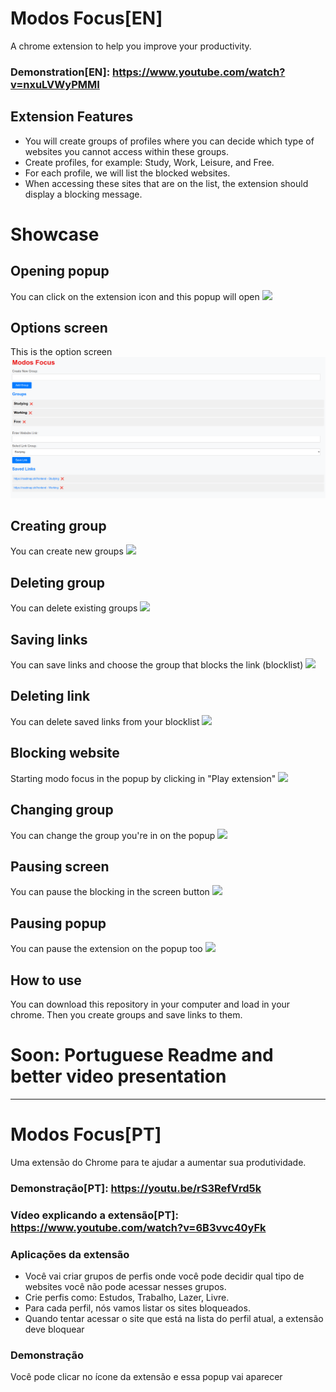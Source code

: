 # Modos Focus[EN]
A chrome extension to help you improve your productivity.

### Demonstration[EN]: https://www.youtube.com/watch?v=nxuLVWyPMMI

## Extension Features
- You will create groups of profiles where you can decide which type of websites you cannot access within these groups.
- Create profiles, for example: Study, Work, Leisure, and Free.
- For each profile, we will list the blocked websites.
- When accessing these sites that are on the list, the extension should display a blocking message.

# Showcase
## Opening popup
You can click on the extension icon and this popup will open
<img src="./images/popup-screen.gif">

## Options screen
This is the option screen
<img src="./images/options-screen.png">

## Creating group
You can create new groups
<img src="./images/creating-group.gif">

## Deleting group
You can delete existing groups
<img src="./images/deleting-group.gif">

## Saving links
You can save links and choose the group that blocks the link (blocklist)
<img src="./images/saving-link.gif">

## Deleting link
You can delete saved links from your blocklist
<img src="./images/deletinig-link.gif">

## Blocking website
Starting modo focus in the popup by clicking in "Play extension"
<img src="./images/blocking-website.gif">

## Changing group
You can change the group you're in on the popup
<img src="./images/changing-group.gif">

## Pausing screen
You can pause the blocking in the screen button
<img src="./images/pausing-screen.gif">

## Pausing popup
You can pause the extension on the popup too
<img src="./images/pausing-popup.gif">

## How to use
You can download this repository in your computer and load in your chrome. Then you create groups and save links to them.

# Soon: Portuguese Readme and better video presentation
-----------------------------------------------
# Modos Focus[PT]
Uma extensão do Chrome para te ajudar a aumentar sua produtividade.

### Demonstração[PT]: https://youtu.be/rS3RefVrd5k
### Vídeo explicando a extensão[PT]: https://www.youtube.com/watch?v=6B3vvc40yFk

### Aplicações da extensão
- Você vai criar grupos de perfis onde você pode decidir qual tipo de websites você não pode acessar nesses grupos.
- Crie perfis como: Estudos, Trabalho, Lazer, Livre.
- Para cada perfil, nós vamos listar os sites bloqueados.
- Quando tentar acessar o site que está na lista do perfil atual, a extensão deve bloquear

### Demonstração
Você pode clicar no ícone da extensão e essa popup vai aparecer
